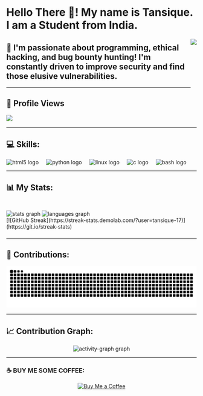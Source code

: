 <h1>Hello There 👋! My name is Tansique. I am a Student from India.</h1>
<img align="right" height="200" src="https://backiee.com/static/wallpapers/1920x1080/386745.jpg" />

<h2>🚀 I'm passionate about programming, ethical hacking, and bug bounty hunting! I'm constantly driven to improve security and find those elusive vulnerabilities.</h2>

---

<h2>👀 Profile Views</h2>
<div align="left">
  <img src="https://profile-counter.glitch.me/tansique-17/count.svg?" />
</div>

---

## 💻 Skills:

<div align="left">
  <img src="https://cdn.jsdelivr.net/gh/devicons/devicon/icons/html5/html5-original.svg" height="40" alt="html5 logo" />
  <img width="12" />
  <img src="https://cdn.jsdelivr.net/gh/devicons/devicon/icons/python/python-original.svg" height="40" alt="python logo" />
  <img width="12" />
  <img src="https://cdn.jsdelivr.net/gh/devicons/devicon/icons/linux/linux-original.svg" height="40" alt="linux logo" />
  <img width="12" />
  <img src="https://cdn.jsdelivr.net/gh/devicons/devicon/icons/c/c-original.svg" height="40" alt="c logo" />
  <img width="12" />
  <img src="https://cdn.jsdelivr.net/gh/devicons/devicon/icons/bash/bash-original.svg" height="40" alt="bash logo" />
</div>

---

## 📊 My Stats:

###

<br clear="both">

<div align="left">
  <img src="https://github-readme-stats.vercel.app/api?username=tansique-17&hide_title=false&hide_rank=true&show_icons=true&include_all_commits=true&count_private=true&disable_animations=true&theme=dracula&locale=en&hide_border=true&order=1&custom_title=My%20Github%20Stats:" height="225" alt="stats graph"  />
  <img src="https://github-readme-stats.vercel.app/api/top-langs?username=tansique-17&locale=en&hide_title=false&layout=compact&card_width=320&langs_count=5&theme=dracula&hide_border=true&order=2" height="150" alt="languages graph"  />
</div>
[![GitHub Streak](https://streak-stats.demolab.com/?user=tansique-17)](https://git.io/streak-stats)

###


---

## 🐍 Contributions:

<div align="center">
  <img src="https://raw.githubusercontent.com/tansique-17/tansique-17/output/snake.svg" alt="Snake animation" />
</div>

---

## 📈 Contribution Graph:

<div align="center">
  <img src="https://github-readme-activity-graph.vercel.app/graph?username=tansique-17&area=false&hide_title=true&hide_border=false&theme=github-dark&radius=20" height="250" alt="activity-graph graph" />
</div>

---
### ☕ BUY ME SOME COFFEE:
<div align="center">
  <a href="https://buymeacoffee.com/tansique_17" target="_blank">
    <img src="https://camo.githubusercontent.com/9ab65d97242d6f3bc2b702d37f330f9528d679195e804afff00756a9158b8467/68747470733a2f2f617a3734333730322e766f2e6d7365636e642e6e65742f63646e2f6b6f6669332e706e673f763d30" height="100" alt="Buy Me a Coffee" />
  </a>
</div>

